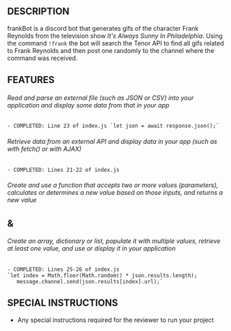 ## DESCRIPTION

frankBot is a discord bot that generates gifs of the character Frank Reynolds from the television show *It's Always Sunny In Philadelphia*. Using the command `!frank` the bot will search the Tenor API to find all gifs related to Frank Reynolds and then post one randomly to the channel where the command was received. 

## FEATURES

###### Read and parse an external file (such as JSON or CSV) into your application and display some data from that in your app
    
    - COMPLETED: Line 23 of index.js `let json = await response.json();`

###### Retrieve data from an external API and display data in your app (such as with fetch() or with AJAX)
    
    - COMPLETED: Lines 21-22 of index.js 

###### Create and use a function that accepts two or more values (parameters), calculates or determines a new value based on those inputs, and returns a new value 
## & 
###### Create an array, dictionary or list, populate it with multiple values, retrieve at least one value, and use or display it in your application
    
    - COMPLETED: Lines 25-26 of index.js  
    `let index = Math.floor(Math.random() * json.results.length);
       message.channel.send(json.results[index].url);`

## SPECIAL INSTRUCTIONS

- Any special instructions required for the reviewer to run your project